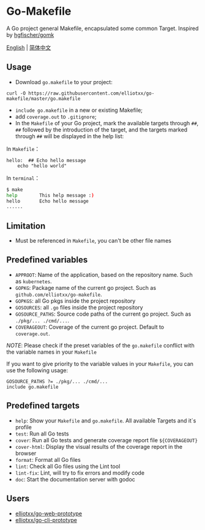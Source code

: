 # Go-Makefile

A Go project general Makefile, encapsulated some common Target. Inspired by [hgfischer/gomk](https://github.com/hgfischer/gomk)

[English](https://github.com/elliotxx/go-makefile/blob/master/README.md) | [简体中文](https://github.com/elliotxx/go-makefile/blob/master/README-zh.md)

## Usage

* Download `go.makefile` to your project:
```
curl -O https://raw.githubusercontent.com/elliotxx/go-makefile/master/go.makefile
```
* `include go.makefile` in a new or existing Makefile;
* add `coverage.out` to `.gitignore`;
* In the `Makefile` of your Go project, mark the available targets through `##`, `##` followed by the introduction of the target, and the targets marked through `##` will be displayed in the help list:

In `Makefile`：
```
hello:  ## Echo hello message
	echo "hello world"
```

In `terminal`：
```bash
$ make
help        This help message :)
hello       Echo hello message
......
```

## Limitation
* Must be referenced in `Makefile`, you can't be other file names

## Predefined variables

* `APPROOT`: Name of the application, based on the repository name. Such as `kubernetes`.
* `GOPKG`: Package name of the current go project. Such as `github.com/elliotxx/go-makefile`.
* `GOPKGS`: all Go pkgs inside the project repository
* `GOSOURCES`: all `.go` files inside the project repository
* `GOSOURCE_PATHS`: Source code paths of the current go project. Such as `./pkg/... ./cmd/...`.
* `COVERAGEOUT`: Coverage of the current go project. Default to `coverage.out`.

*NOTE*: Please check if the preset variables of the `go.makefile` conflict with the variable names in your `Makefile`

If you want to give priority to the variable values in your `Makefile`, you can use the following usage:
```
GOSOURCE_PATHS ?= ./pkg/... ./cmd/...
include go.makefile
```

## Predefined targets

* `help`: Show your `Makefile` and `go.makefile`. All available Targets and it`s profile
* `test`: Run all Go tests
* `cover`: Run all Go tests and generate coverage report file `${COVERAGEOUT}`
* `cover-html`: Display the visual results of the coverage report in the browser
* `format`: Format all Go files
* `lint`: Check all Go files using the Lint tool
* `lint-fix`: Lint, will try to fix errors and modify code
* `doc`: Start the documentation server with godoc

## Users
* [elliotxx/go-web-prototype](https://github.com/elliotxx/go-web-prototype)
* [elliotxx/go-cli-prototype](https://github.com/elliotxx/go-cli-prototype)